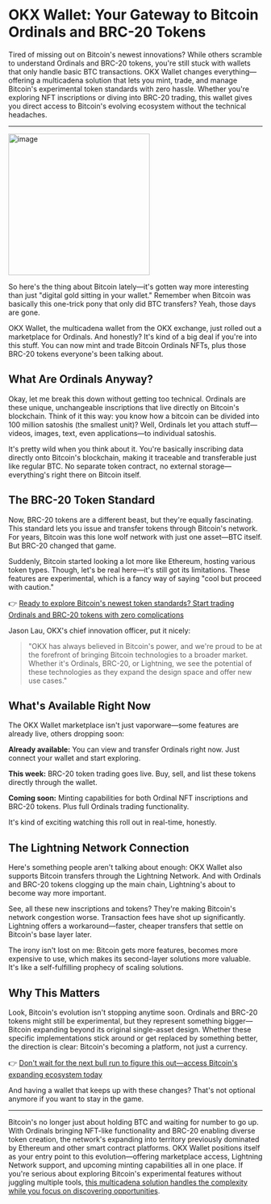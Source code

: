 # OKX Wallet: Your Gateway to Bitcoin Ordinals and BRC-20 Tokens

Tired of missing out on Bitcoin's newest innovations? While others scramble to understand Ordinals and BRC-20 tokens, you're still stuck with wallets that only handle basic BTC transactions. OKX Wallet changes everything—offering a multicadena solution that lets you mint, trade, and manage Bitcoin's experimental token standards with zero hassle. Whether you're exploring NFT inscriptions or diving into BRC-20 trading, this wallet gives   you direct access to Bitcoin's evolving ecosystem without the technical headaches.

---  

<img width="280" height="280" alt="image" src="https://github.com/user-attachments/assets/950385ca-a413-497c-9b6a-0fc36607acfa" />


So here's the thing about Bitcoin lately—it's gotten way more interesting than just "digital gold sitting in your wallet." Remember when Bitcoin was basically this one-trick pony that only did BTC transfers? Yeah, those days are gone.

OKX Wallet, the multicadena wallet from the OKX exchange, just rolled out a marketplace for Ordinals. And honestly? It's kind of a big deal if you're into this stuff. You can now mint and trade Bitcoin Ordinals NFTs, plus those BRC-20 tokens everyone's been talking about.

## What Are Ordinals Anyway?

Okay, let me break this down without getting too technical. Ordinals are these unique, unchangeable inscriptions that live directly on Bitcoin's blockchain. Think of it this way: you know how a bitcoin can be divided into 100 million satoshis (the smallest unit)? Well, Ordinals let you attach stuff—videos, images, text, even applications—to individual satoshis.



It's pretty wild when you think about it. You're basically inscribing data directly onto Bitcoin's blockchain, making it traceable and transferable just like regular BTC. No separate token contract, no external storage—everything's right there on Bitcoin itself.

## The BRC-20 Token Standard

Now, BRC-20 tokens are a different beast, but they're equally fascinating. This standard lets you issue and transfer tokens through Bitcoin's network. For years, Bitcoin was this lone wolf network with just one asset—BTC itself. But BRC-20 changed that game.

Suddenly, Bitcoin started looking a lot more like Ethereum, hosting various token types. Though, let's be real here—it's still got its limitations. These features are experimental, which is a fancy way of saying "cool but proceed with caution."

👉 [Ready to explore Bitcoin's newest token standards? Start trading Ordinals and BRC-20 tokens with zero complications](https://www.okx.com/join/47044926)

Jason Lau, OKX's chief innovation officer, put it nicely:

> "OKX has always believed in Bitcoin's power, and we're proud to be at the forefront of bringing Bitcoin technologies to a broader market. Whether it's Ordinals, BRC-20, or Lightning, we see the potential of these technologies as they expand the design space and offer new use cases."

## What's Available Right Now

The OKX Wallet marketplace isn't just vaporware—some features are already live, others dropping soon:

**Already available:** You can view and transfer Ordinals right now. Just connect your wallet and start exploring.

**This week:** BRC-20 token trading goes live. Buy, sell, and list these tokens directly through the wallet.

**Coming soon:** Minting capabilities for both Ordinal NFT inscriptions and BRC-20 tokens. Plus full Ordinals trading functionality.

It's kind of exciting watching this roll out in real-time, honestly.

## The Lightning Network Connection

Here's something people aren't talking about enough: OKX Wallet also supports Bitcoin transfers through the Lightning Network. And with Ordinals and BRC-20 tokens clogging up the main chain, Lightning's about to become way more important.

See, all these new inscriptions and tokens? They're making Bitcoin's network congestion worse. Transaction fees have shot up significantly. Lightning offers a workaround—faster, cheaper transfers that settle on Bitcoin's base layer later.

The irony isn't lost on me: Bitcoin gets more features, becomes more expensive to use, which makes its second-layer solutions more valuable. It's like a self-fulfilling prophecy of scaling solutions.

## Why This Matters

Look, Bitcoin's evolution isn't stopping anytime soon. Ordinals and BRC-20 tokens might still be experimental, but they represent something bigger—Bitcoin expanding beyond its original single-asset design. Whether these specific implementations stick around or get replaced by something better, the direction is clear: Bitcoin's becoming a platform, not just a currency.

👉 [Don't wait for the next bull run to figure this out—access Bitcoin's expanding ecosystem today](https://www.okx.com/join/47044926)

And having a wallet that keeps up with these changes? That's not optional anymore if you want to stay in the game.

---

Bitcoin's no longer just about holding BTC and waiting for number to go up. With Ordinals bringing NFT-like functionality and BRC-20 enabling diverse token creation, the network's expanding into territory previously dominated by Ethereum and other smart contract platforms. OKX Wallet positions itself as your entry point to this evolution—offering marketplace access, Lightning Network support, and upcoming minting capabilities all in one place. If you're serious about exploring Bitcoin's experimental features without juggling multiple tools, [this multicadena solution handles the complexity while you focus on discovering opportunities](https://www.okx.com/join/47044926).
